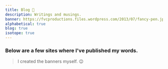 ```yaml
---
title: Blog 📝️
description: Writings and musings.
banner: https://fvcproductions.files.wordpress.com/2013/07/fancy-pen.jpg
alphabetical: true
blog: true
isotope: true
---
```


### Below are a few sites where I've published my words.

> I created the banners myself. 😉
